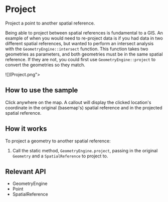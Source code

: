 # Project

Project a point to another spatial reference.

Being able to project between spatial references is fundamental to a GIS. An example of when you would need to 
re-project data is if you had data in two different spatial references, but wanted to perform an intersect analysis 
with the `GeometryEngine::intersect` function. This function takes two geometries as parameters, and both 
geometries must be in the same spatial reference. If they are not, you could first use 
`GeometryEngine::project` to convert the geometries so they match.

![](Project.png">

## How to use the sample
Click anywhere on the map. A callout will display the clicked location's coordinate in the original (basemap's) 
spatial reference and in the projected spatial reference.

## How it works
To project a geometry to another spatial reference:

1.  Call the static method, `GeometryEngine.project`, passing in the original `Geometry` and a 
`SpatialReference` to project to.

## Relevant API

*   GeometryEngine
*   Point
*   SpatialReference

